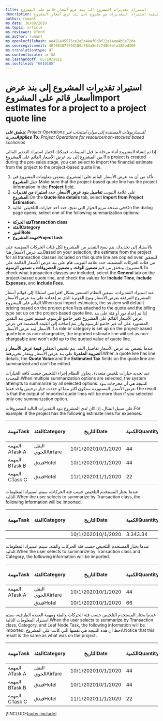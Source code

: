 ```yaml
---
title: استيراد تقديرات المشروع إلى بند عرض أسعار قائم على المشروع
description: يوفر هذا الموضوع معلومات حول كيفية استيراد التقديرات من مشروع إلى بند عرض أسعار المشروع.
author: rumant
ms.date: 10/09/2020
ms.topic: article
ms.reviewer: kfend
ms.author: rumant
ms.openlocfilehash: ae491495575ce2a5e4aaf0d8f22a14ea4b5e72de
ms.sourcegitcommit: 40f68387f594180af64a5e5c748b6efa188bd300
ms.translationtype: HT
ms.contentlocale: ar-SA
ms.lasthandoff: 05/10/2021
ms.locfileid: "6010185"
---
```

# <a name="import-estimates-for-a-project-to-a-project-quote-line"></a><span data-ttu-id="f77be-103">استيراد تقديرات المشروع إلى بند عرض أسعار قائم على المشروع</span><span class="sxs-lookup"><span data-stu-id="f77be-103">Import estimates for a project to a project quote line</span></span>

<span data-ttu-id="f77be-104">_**ينطبق على:** Project Operations للسيناريوهات المستندة إلى موارد/منتجات غير مخزنة‬_</span><span class="sxs-lookup"><span data-stu-id="f77be-104">_**Applies To:** Project Operations for resource/non-stocked based scenarios_</span></span>


<span data-ttu-id="f77be-105">إذا تم إنشاء المشروع أثناء مرحلة ما قبل المبيعات، فيمكنك اختيار استيراد التقدير المالي من المشروع إلى بند عرض الأسعار القائم على المشروع.</span><span class="sxs-lookup"><span data-stu-id="f77be-105">If a project is created during the pre-sales stage, you can select to import the financial estimate from the project to the project-based quote line.</span></span>

1. <span data-ttu-id="f77be-106">تأكد من أن بند عرض الأسعار القائم على المشروع. يتضمن معلومات المشروع في حقل **المشروع**.</span><span class="sxs-lookup"><span data-stu-id="f77be-106">Make sure that the project-based quote line has the project information in the **Project** field.</span></span>
2. <span data-ttu-id="f77be-107">على علامة التبويب **تفاصيل بنود عرض الأسعار**، حدد **استيراد من تقديرات المشروع**.</span><span class="sxs-lookup"><span data-stu-id="f77be-107">On the **Quote line details** tab, select **Import from Project Estimation**.</span></span>
3. <span data-ttu-id="f77be-108">في صفحة مربع الحوار التي تفتح، حدد أحد خيارات التلخيص التالية:</span><span class="sxs-lookup"><span data-stu-id="f77be-108">On the dialog page opens, select one of the following summarization options:</span></span>

  - <span data-ttu-id="f77be-109">**فئة الحركة**</span><span class="sxs-lookup"><span data-stu-id="f77be-109">**Transaction class**</span></span>
  - <span data-ttu-id="f77be-110">**الفئة**</span><span class="sxs-lookup"><span data-stu-id="f77be-110">**Category**</span></span>
  - <span data-ttu-id="f77be-111">**الدور**</span><span class="sxs-lookup"><span data-stu-id="f77be-111">**Role**</span></span> 
  - <span data-ttu-id="f77be-112">**مهمة المشروع**</span><span class="sxs-lookup"><span data-stu-id="f77be-112">**Project task**</span></span>

<span data-ttu-id="f77be-113">بالاستناد إلى تحديدك، يتم نسخ التقدير من المشروع لكل فئات الحركات المضمنة على بند عرض الأسعار هذا.</span><span class="sxs-lookup"><span data-stu-id="f77be-113">Based on your selection, the estimate from the project for all transaction classes included on this quote line are copied over.</span></span> <span data-ttu-id="f77be-114">للتحقق من فئات الحركات المضمنة، حدد علامة التبويب **عام** على بند عرض الأسعار القائمة على المشروع، وتحقق من قيم **تضمين الوقت** و **تضمين المصروفات** و **تضمين الرسوم**.</span><span class="sxs-lookup"><span data-stu-id="f77be-114">To check what transaction classes are included, select the **General** tab on the project-based quote line, and check the values for **Include Time**, **Include Expenses**, and **Include Fees**.</span></span>

<span data-ttu-id="f77be-115">عند استيراد التقديرات، سيعين النظام التسعير بشكل افتراضي استنادًا إلى قوائم أسعار المشروع المرفقة بعرض الأسعار ونوع الفوترة الذي تم إعداده على بند عرض الأسعار القائم على المشروع.</span><span class="sxs-lookup"><span data-stu-id="f77be-115">When you import estimates, the system will default pricing based on the project price lists attached to the quote and the billing type set up on the project-based quote line.</span></span> <span data-ttu-id="f77be-116">إذا تم إعداد دور أو فئة على بند عرض الأسعار القائم على المشروع كغير خاضع للرسوم، فسيتم تعيين بند التقدير المستورد على أنه غير خاضع للرسوم ولن تتم إضافته إلى القيمة المضمنة في عرض الأسعار لبند عرض الأسعار.</span><span class="sxs-lookup"><span data-stu-id="f77be-116">If a role or category is set up on the project-based quote line as non-chargeable, the imported estimate line will set as non-chargeable and won't add up to the quoted value of quote line.</span></span>

<span data-ttu-id="f77be-117">عندما يتضمن بند عرض الأسعار تفاصيل البند، يتم تلخيص الحقلين **قيمة عرض الأسعار** و **الضريبة المقدرة** على بند عرض الأسعار ويتعذر تحريرهما.</span><span class="sxs-lookup"><span data-stu-id="f77be-117">When a quote line has line details, the **Quote Value** and the **Estimated Tax** fields on the quote line are summarized and can't be edited.</span></span>

<span data-ttu-id="f77be-118">عند تحديد خيارات تلخيص متعددة، يحاول النظام إجراء التلخيص حسب كافة الخيارات المحددة.</span><span class="sxs-lookup"><span data-stu-id="f77be-118">When multiple summarization options are selected, the system attempts to summarize by all selected options.</span></span> <span data-ttu-id="f77be-119">النتيجة هي أن مخرجات بنود عرض الأسعار المستوردة ستكون أكثر مما لو حددت خيار ترخيص واحد فقط.</span><span class="sxs-lookup"><span data-stu-id="f77be-119">The result is that the output of imported quote lines will be more than if you selected only one summarization option.</span></span>

<span data-ttu-id="f77be-120">على سبيل المثال، إذا كان لدى المشروع بنود التقديرات التالية للمصروفات.</span><span class="sxs-lookup"><span data-stu-id="f77be-120">For example, if the project has the following estimate lines for expenses.</span></span>

| <span data-ttu-id="f77be-121">مهمة</span><span class="sxs-lookup"><span data-stu-id="f77be-121">Task</span></span> | <span data-ttu-id="f77be-122">الفئة</span><span class="sxs-lookup"><span data-stu-id="f77be-122">Category</span></span> | <span data-ttu-id="f77be-123">التاريخ‬</span><span class="sxs-lookup"><span data-stu-id="f77be-123">Date</span></span> | <span data-ttu-id="f77be-124">الكمية</span><span class="sxs-lookup"><span data-stu-id="f77be-124">Quantity</span></span> | <span data-ttu-id="f77be-125">سعر الوحدة</span><span class="sxs-lookup"><span data-stu-id="f77be-125">Unit price</span></span> | <span data-ttu-id="f77be-126">المبلغ</span><span class="sxs-lookup"><span data-stu-id="f77be-126">Amount</span></span> |
| --- | --- | --- | --- | --- | --- |
| <span data-ttu-id="f77be-127">المهمة A</span><span class="sxs-lookup"><span data-stu-id="f77be-127">Task A</span></span> | <span data-ttu-id="f77be-128">النقل الجوي</span><span class="sxs-lookup"><span data-stu-id="f77be-128">Airfare</span></span> | <span data-ttu-id="f77be-129">10/1/2020</span><span class="sxs-lookup"><span data-stu-id="f77be-129">10/1/2020</span></span> | <span data-ttu-id="f77be-130">4</span><span class="sxs-lookup"><span data-stu-id="f77be-130">4</span></span> | <span data-ttu-id="f77be-131">400</span><span class="sxs-lookup"><span data-stu-id="f77be-131">400</span></span> | <span data-ttu-id="f77be-132">1600</span><span class="sxs-lookup"><span data-stu-id="f77be-132">1600</span></span> |
| <span data-ttu-id="f77be-133">المهمة B</span><span class="sxs-lookup"><span data-stu-id="f77be-133">Task B</span></span> | <span data-ttu-id="f77be-134">فندق</span><span class="sxs-lookup"><span data-stu-id="f77be-134">Hotel</span></span> | <span data-ttu-id="f77be-135">10/1/2020</span><span class="sxs-lookup"><span data-stu-id="f77be-135">10/1/2020</span></span> | <span data-ttu-id="f77be-136">4</span><span class="sxs-lookup"><span data-stu-id="f77be-136">4</span></span> | <span data-ttu-id="f77be-137">200</span><span class="sxs-lookup"><span data-stu-id="f77be-137">200</span></span> | <span data-ttu-id="f77be-138">800</span><span class="sxs-lookup"><span data-stu-id="f77be-138">800</span></span> |
| <span data-ttu-id="f77be-139">المهمة C</span><span class="sxs-lookup"><span data-stu-id="f77be-139">Task C</span></span> | <span data-ttu-id="f77be-140">فندق</span><span class="sxs-lookup"><span data-stu-id="f77be-140">Hotel</span></span> | <span data-ttu-id="f77be-141">11/1/2020</span><span class="sxs-lookup"><span data-stu-id="f77be-141">11/1/2020</span></span> | <span data-ttu-id="f77be-142">2</span><span class="sxs-lookup"><span data-stu-id="f77be-142">2</span></span> | <span data-ttu-id="f77be-143">200</span><span class="sxs-lookup"><span data-stu-id="f77be-143">200</span></span> | <span data-ttu-id="f77be-144">400</span><span class="sxs-lookup"><span data-stu-id="f77be-144">400</span></span> |

<span data-ttu-id="f77be-145">عندما يختار المستخدم التلخيص حسب فئة الحركات، سيتم استيراد المعلومات التالية.</span><span class="sxs-lookup"><span data-stu-id="f77be-145">When the user selects to summarize by Transaction class, the following information will be imported.</span></span>

| <span data-ttu-id="f77be-146">مهمة</span><span class="sxs-lookup"><span data-stu-id="f77be-146">Task</span></span> | <span data-ttu-id="f77be-147">الفئة</span><span class="sxs-lookup"><span data-stu-id="f77be-147">Category</span></span> | <span data-ttu-id="f77be-148">التاريخ‬</span><span class="sxs-lookup"><span data-stu-id="f77be-148">Date</span></span> | <span data-ttu-id="f77be-149">الكمية</span><span class="sxs-lookup"><span data-stu-id="f77be-149">Quantity</span></span> | <span data-ttu-id="f77be-150">سعر الوحدة</span><span class="sxs-lookup"><span data-stu-id="f77be-150">Unit price</span></span> | <span data-ttu-id="f77be-151">المبلغ</span><span class="sxs-lookup"><span data-stu-id="f77be-151">Amount</span></span> |
| --- | --- | --- | --- | --- | --- |
| | | <span data-ttu-id="f77be-152">10/1/2020</span><span class="sxs-lookup"><span data-stu-id="f77be-152">10/1/2020</span></span> | <span data-ttu-id="f77be-153">3.34</span><span class="sxs-lookup"><span data-stu-id="f77be-153">3.34</span></span> | <span data-ttu-id="f77be-154">840</span><span class="sxs-lookup"><span data-stu-id="f77be-154">840</span></span> | <span data-ttu-id="f77be-155">2800</span><span class="sxs-lookup"><span data-stu-id="f77be-155">2800</span></span> |

<span data-ttu-id="f77be-156">عندما يختار المستخدم التلخيص حسب فئة الحركات والفئة، سيتم استيراد المعلومات التالية.</span><span class="sxs-lookup"><span data-stu-id="f77be-156">When the user selects to summarize by Transaction class and Category, the following information will be imported.</span></span>

| <span data-ttu-id="f77be-157">مهمة</span><span class="sxs-lookup"><span data-stu-id="f77be-157">Task</span></span> | <span data-ttu-id="f77be-158">الفئة</span><span class="sxs-lookup"><span data-stu-id="f77be-158">Category</span></span> | <span data-ttu-id="f77be-159">التاريخ‬</span><span class="sxs-lookup"><span data-stu-id="f77be-159">Date</span></span> | <span data-ttu-id="f77be-160">الكمية</span><span class="sxs-lookup"><span data-stu-id="f77be-160">Quantity</span></span> | <span data-ttu-id="f77be-161">سعر الوحدة</span><span class="sxs-lookup"><span data-stu-id="f77be-161">Unit price</span></span> | <span data-ttu-id="f77be-162">المبلغ</span><span class="sxs-lookup"><span data-stu-id="f77be-162">Amount</span></span> |
| --- | --- | --- | --- | --- | --- |
| <span data-ttu-id="f77be-163">المهمة A</span><span class="sxs-lookup"><span data-stu-id="f77be-163">Task A</span></span> | <span data-ttu-id="f77be-164">النقل الجوي</span><span class="sxs-lookup"><span data-stu-id="f77be-164">Airfare</span></span> | <span data-ttu-id="f77be-165">10/1/2020</span><span class="sxs-lookup"><span data-stu-id="f77be-165">10/1/2020</span></span> | <span data-ttu-id="f77be-166">4</span><span class="sxs-lookup"><span data-stu-id="f77be-166">4</span></span> | <span data-ttu-id="f77be-167">400</span><span class="sxs-lookup"><span data-stu-id="f77be-167">400</span></span> | <span data-ttu-id="f77be-168">1600</span><span class="sxs-lookup"><span data-stu-id="f77be-168">1600</span></span> |
| | <span data-ttu-id="f77be-169">فندق</span><span class="sxs-lookup"><span data-stu-id="f77be-169">Hotel</span></span> | <span data-ttu-id="f77be-170">10/1/2020</span><span class="sxs-lookup"><span data-stu-id="f77be-170">10/1/2020</span></span> | <span data-ttu-id="f77be-171">6</span><span class="sxs-lookup"><span data-stu-id="f77be-171">6</span></span> | <span data-ttu-id="f77be-172">200</span><span class="sxs-lookup"><span data-stu-id="f77be-172">200</span></span> | <span data-ttu-id="f77be-173">1200</span><span class="sxs-lookup"><span data-stu-id="f77be-173">1200</span></span> |

<span data-ttu-id="f77be-174">عندما يختار المستخدم التلخيص حسب فئة الحركات والفئة ومهمة العقدة الطرفية، سيتم استيراد المعلومات التالية.</span><span class="sxs-lookup"><span data-stu-id="f77be-174">When the user selects to summarize by Transaction class, Category, and Leaf Node Task, the following information will be imported.</span></span> <span data-ttu-id="f77be-175">لاحظ أن هذه النتيجة هي نفسها التي كانت على المشروع.</span><span class="sxs-lookup"><span data-stu-id="f77be-175">Notice that this result is the same as what was on the project.</span></span>

| <span data-ttu-id="f77be-176">مهمة</span><span class="sxs-lookup"><span data-stu-id="f77be-176">Task</span></span> | <span data-ttu-id="f77be-177">الفئة</span><span class="sxs-lookup"><span data-stu-id="f77be-177">Category</span></span> | <span data-ttu-id="f77be-178">التاريخ‬</span><span class="sxs-lookup"><span data-stu-id="f77be-178">Date</span></span> | <span data-ttu-id="f77be-179">الكمية</span><span class="sxs-lookup"><span data-stu-id="f77be-179">Quantity</span></span> | <span data-ttu-id="f77be-180">سعر الوحدة</span><span class="sxs-lookup"><span data-stu-id="f77be-180">Unit price</span></span> | <span data-ttu-id="f77be-181">المبلغ</span><span class="sxs-lookup"><span data-stu-id="f77be-181">Amount</span></span> |
| --- | --- | --- | --- | --- | --- |
| <span data-ttu-id="f77be-182">المهمة A</span><span class="sxs-lookup"><span data-stu-id="f77be-182">Task A</span></span> | <span data-ttu-id="f77be-183">النقل الجوي</span><span class="sxs-lookup"><span data-stu-id="f77be-183">Airfare</span></span> | <span data-ttu-id="f77be-184">10/1/2020</span><span class="sxs-lookup"><span data-stu-id="f77be-184">10/1/2020</span></span> | <span data-ttu-id="f77be-185">4</span><span class="sxs-lookup"><span data-stu-id="f77be-185">4</span></span> | <span data-ttu-id="f77be-186">400</span><span class="sxs-lookup"><span data-stu-id="f77be-186">400</span></span> | <span data-ttu-id="f77be-187">1600</span><span class="sxs-lookup"><span data-stu-id="f77be-187">1600</span></span> |
| <span data-ttu-id="f77be-188">المهمة B</span><span class="sxs-lookup"><span data-stu-id="f77be-188">Task B</span></span> | <span data-ttu-id="f77be-189">فندق</span><span class="sxs-lookup"><span data-stu-id="f77be-189">Hotel</span></span> | <span data-ttu-id="f77be-190">10/1/2020</span><span class="sxs-lookup"><span data-stu-id="f77be-190">10/1/2020</span></span> | <span data-ttu-id="f77be-191">4</span><span class="sxs-lookup"><span data-stu-id="f77be-191">4</span></span> | <span data-ttu-id="f77be-192">200</span><span class="sxs-lookup"><span data-stu-id="f77be-192">200</span></span> | <span data-ttu-id="f77be-193">800</span><span class="sxs-lookup"><span data-stu-id="f77be-193">800</span></span> |
| <span data-ttu-id="f77be-194">المهمة C</span><span class="sxs-lookup"><span data-stu-id="f77be-194">Task C</span></span> | <span data-ttu-id="f77be-195">فندق</span><span class="sxs-lookup"><span data-stu-id="f77be-195">Hotel</span></span> | <span data-ttu-id="f77be-196">11/1/2020</span><span class="sxs-lookup"><span data-stu-id="f77be-196">11/1/2020</span></span> | <span data-ttu-id="f77be-197">2</span><span class="sxs-lookup"><span data-stu-id="f77be-197">2</span></span> | <span data-ttu-id="f77be-198">200</span><span class="sxs-lookup"><span data-stu-id="f77be-198">200</span></span> | <span data-ttu-id="f77be-199">400</span><span class="sxs-lookup"><span data-stu-id="f77be-199">400</span></span> |


[!INCLUDE[footer-include](../includes/footer-banner.md)]
